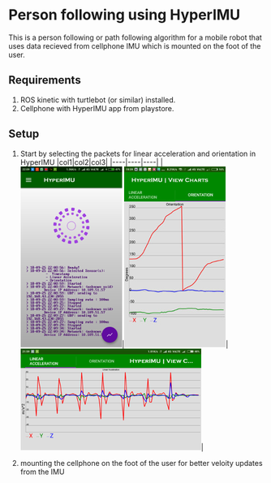 # Person following using HyperIMU

This is a person following or path following algorithm for a mobile robot that uses data recieved from cellphone IMU which is mounted on the foot of the user.

## Requirements
1. ROS kinetic with turtlebot (or similar) installed.
2. Cellphone with HyperIMU app from playstore.

## Setup

1. Start by selecting the packets for linear acceleration and orientation in HyperIMU
|col1|col2|col3|
|----|----|----|
|<img src="https://github.com/DamAnirban/Person-Follow-using-HyperIMU/blob/master/img/hyp2.png">|<img src="https://github.com/DamAnirban/Person-Follow-using-HyperIMU/blob/master/img/hyp3.jpg">|<img src="https://github.com/DamAnirban/Person-Follow-using-HyperIMU/blob/master/img/hyp4.png">|

2. mounting the cellphone on the foot of the user for better veloity updates from the IMU
